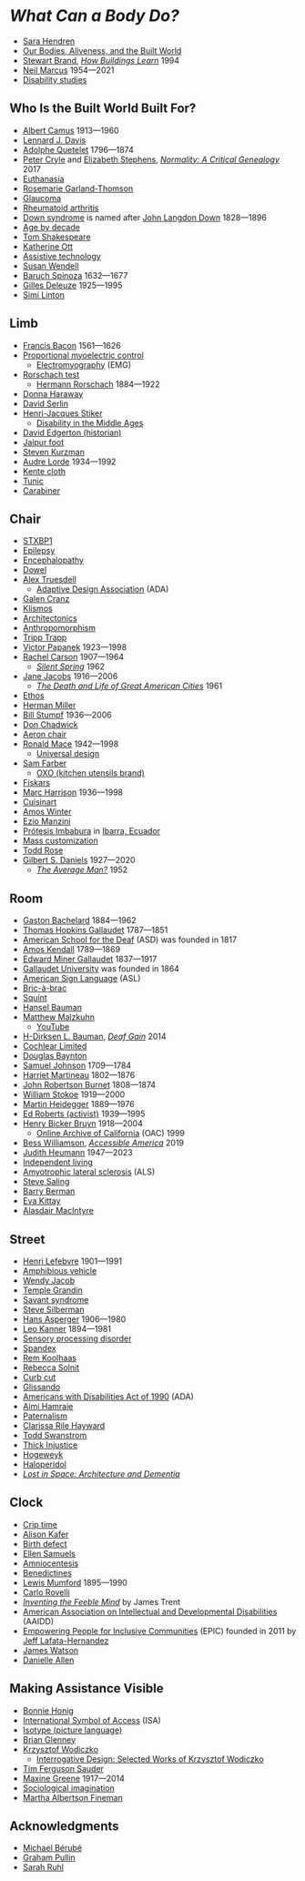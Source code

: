# _What Can a Body Do?_
* [Sara Hendren](https://sarahendren.com/)
* [Our Bodies, Aliveness, and the Built World](https://onbeing.org/programs/sara-hendren-our-bodies-aliveness-and-the-built-world/)
* [Stewart Brand](https://en.wikipedia.org/wiki/Stewart_Brand), [*How Buildings Learn*](https://en.wikipedia.org/wiki/How_Buildings_Learn) 1994
* [Neil Marcus](https://en.wikipedia.org/wiki/Neil_Marcus) 1954&mdash;2021
* [Disability studies](https://en.wikipedia.org/wiki/Disability_studies)
## Who Is the Built World Built For?
* [Albert Camus](https://en.wikipedia.org/wiki/Albert_Camus) 1913&mdash;1960
* [Lennard J. Davis](https://en.wikipedia.org/wiki/Lennard_J._Davis)
* [Adolphe Quetelet](https://en.wikipedia.org/wiki/Adolphe_Quetelet) 1796&mdash;1874
* [Peter Cryle](https://researchers.uq.edu.au/researcher/3685) and [Elizabeth Stephens](https://researchers.uq.edu.au/researcher/1204), [*Normality: A Critical Genealogy*](https://www.google.com/books/edition/Normality/fpY-DwAAQBAJ) 2017
* [Euthanasia](https://en.wikipedia.org/wiki/Euthanasia)
* [Rosemarie Garland-Thomson](https://en.wikipedia.org/wiki/Rosemarie_Garland-Thomson)
* [Glaucoma](https://en.wikipedia.org/wiki/Glaucoma)
* [Rheumatoid arthritis](https://en.wikipedia.org/wiki/Rheumatoid_arthritis)
* [Down syndrome](https://en.wikipedia.org/wiki/Down_syndrome) is named after [John Langdon Down](https://en.wikipedia.org/wiki/John_Langdon_Down) 1828&mdash;1896
* [Age by decade](https://www.britannica.com/dictionary/eb/qa/Age-by-Decade)
* [Tom Shakespeare](https://en.wikipedia.org/wiki/Tom_Shakespeare)
* [Katherine Ott](https://profiles.si.edu/display/nottk1102006)
* [Assistive technology](https://en.wikipedia.org/wiki/Assistive_technology)
* [Susan Wendell](https://wellcomecollection.org/works/p5zpv3tp)
* [Baruch Spinoza](https://en.wikipedia.org/wiki/Baruch_Spinoza) 1632&mdash;1677
* [Gilles Deleuze](https://en.wikipedia.org/wiki/Gilles_Deleuze) 1925&mdash;1995
* [Simi Linton](https://en.wikipedia.org/wiki/Simi_Linton)
## Limb
* [Francis Bacon](https://en.wikipedia.org/wiki/Francis_Bacon) 1561&mdash;1626
* [Proportional myoelectric control](https://en.wikipedia.org/wiki/Proportional_myoelectric_control)
  * [Electromyography](https://en.wikipedia.org/wiki/Electromyography) (EMG)
* [Rorschach test](https://en.wikipedia.org/wiki/Rorschach_test)
  * [Hermann Rorschach](https://en.wikipedia.org/wiki/Hermann_Rorschach) 1884&mdash;1922
* [Donna Haraway](https://en.wikipedia.org/wiki/Donna_Haraway)
* [David Serlin](https://communication.ucsd.edu/people/faculty/serlin-david.html)
* [Henri-Jacques Stiker](https://fr.wikipedia.org/wiki/Henri-Jacques_Stiker)
  * [Disability in the Middle Ages](https://en.wikipedia.org/wiki/Disability_in_the_Middle_Ages)
* [David Edgerton (historian)](https://en.wikipedia.org/wiki/David_Edgerton_(historian))
* [Jaipur foot](https://en.wikipedia.org/wiki/Jaipur_foot)
* [Steven Kurzman](https://books.google.com/books/about/Performing_Able_bodiness.html?id=O6feNwAACAAJ)
* [Audre Lorde](https://en.wikipedia.org/wiki/Audre_Lorde) 1934&mdash;1992
* [Kente cloth](https://en.wikipedia.org/wiki/Kente_cloth)
* [Tunic](https://en.wikipedia.org/wiki/Tunic)
* [Carabiner](https://en.wikipedia.org/wiki/Carabiner)
## Chair
* [STXBP1](https://en.wikipedia.org/wiki/STXBP1)
* [Epilepsy](https://en.wikipedia.org/wiki/Epilepsy)
* [Encephalopathy](https://en.wikipedia.org/wiki/Encephalopathy)
* [Dowel](https://en.wikipedia.org/wiki/Dowel)
* [Alex Truesdell](https://en.wikipedia.org/wiki/Alex_Truesdell)
  * [Adaptive Design Association](https://en.wikipedia.org/wiki/Adaptive_Design_Association) (ADA)
* [Galen Cranz](https://en.wikipedia.org/wiki/Galen_Cranz)
* [Klismos](https://en.wikipedia.org/wiki/Klismos)
* [Architectonics](https://en.wikipedia.org/wiki/Architectonics)
* [Anthropomorphism](https://en.wikipedia.org/wiki/Anthropomorphism)
* [Tripp Trapp](https://en.wikipedia.org/wiki/Tripp_Trapp)
* [Victor Papanek](https://en.wikipedia.org/wiki/Victor_Papanek) 1923&mdash;1998
* [Rachel Carson](https://en.wikipedia.org/wiki/Rachel_Carson) 1907&mdash;1964
  * [*Silent Spring*](https://en.wikipedia.org/wiki/Silent_Spring) 1962
* [Jane Jacobs](https://en.wikipedia.org/wiki/Jane_Jacobs) 1916&mdash;2006
  * [*The Death and Life of Great American Cities*](https://en.wikipedia.org/wiki/The_Death_and_Life_of_Great_American_Cities) 1961
* [Ethos](https://en.wikipedia.org/wiki/Ethos)
* [Herman Miller](https://en.wikipedia.org/wiki/Herman_Miller)
* [Bill Stumpf](https://en.wikipedia.org/wiki/Bill_Stumpf) 1936&mdash;2006
* [Don Chadwick](https://en.wikipedia.org/wiki/Don_Chadwick)
* [Aeron chair](https://en.wikipedia.org/wiki/Aeron_chair)
* [Ronald Mace](https://en.wikipedia.org/wiki/Ronald_Mace) 1942&mdash;1998
  * [Universal design](https://en.wikipedia.org/wiki/Universal_design)
* [Sam Farber](https://en.wikipedia.org/wiki/Sam_Farber)
  * [OXO (kitchen utensils brand)](https://en.wikipedia.org/wiki/OXO_(kitchen_utensils_brand))
* [Fiskars](https://en.wikipedia.org/wiki/Fiskars)
* [Marc Harrison](https://en.wikipedia.org/wiki/Marc_Harrison) 1936&mdash;1998
* [Cuisinart](https://en.wikipedia.org/wiki/Cuisinart)
* [Amos Winter](https://meche.mit.edu/people/faculty/awinter@mit.edu)
* [Ezio Manzini](https://en.wikipedia.org/wiki/Ezio_Manzini)
* [Prótesis Imbabura](https://protesisimbabura.com/) in [Ibarra, Ecuador](https://en.wikipedia.org/wiki/Ibarra,_Ecuador)
* [Mass customization](https://en.wikipedia.org/wiki/Mass_customization)
* [Todd Rose](https://en.wikipedia.org/wiki/Todd_Rose)
* [Gilbert S. Daniels](https://education.asu.edu/about/news/opinion-gilbert-daniels-gardener-who-changed-our-world) 1927&mdash;2020
  * [*The Average Man?*](https://books.google.com/books/about/The_Average_Man.html?id=NxmdHAAACAAJ) 1952
## Room
* [Gaston Bachelard](https://en.wikipedia.org/wiki/Gaston_Bachelard) 1884&mdash;1962
* [Thomas Hopkins Gallaudet](https://en.wikipedia.org/wiki/Thomas_Hopkins_Gallaudet) 1787&mdash;1851
* [American School for the Deaf](https://en.wikipedia.org/wiki/American_School_for_the_Deaf) (ASD) was founded in 1817
* [Amos Kendall](https://en.wikipedia.org/wiki/Amos_Kendall) 1789&mdash;1869
* [Edward Miner Gallaudet](https://en.wikipedia.org/wiki/Edward_Miner_Gallaudet) 1837&mdash;1917
* [Gallaudet University](https://en.wikipedia.org/wiki/Gallaudet_University) was founded in 1864
* [American Sign Language](https://en.wikipedia.org/wiki/American_Sign_Language) (ASL)
* [Bric-à-brac](https://en.wikipedia.org/wiki/Bric-%C3%A0-brac)
* [Squint](https://en.wikipedia.org/wiki/Squint)
* [Hansel Bauman](https://www.hanselbauman.online/)
* [Matthew Malzkuhn](http://www.georgetownslrl.com/team.html)
  * [YouTube](https://www.youtube.com/@matthewmalzkuhn8404)
* [H-Dirksen L. Bauman](http://www.dirksenbauman.com/), [*Deaf Gain*](https://www.upress.umn.edu/9780816691227/deaf-gain/) 2014
* [Cochlear Limited](https://en.wikipedia.org/wiki/Cochlear_Limited)
* [Douglas Baynton](https://history.uiowa.edu/people/douglas-baynton)
* [Samuel Johnson](https://en.wikipedia.org/wiki/Samuel_Johnson) 1709&mdash;1784
* [Harriet Martineau](https://en.wikipedia.org/wiki/Harriet_Martineau) 1802&mdash;1876
* [John Robertson Burnet](https://gallaudetupress.manifoldapp.org/read/a-mighty-change-an-anthology-of-deaf-american-writing-1816-1864/section/a10225d5-bde4-40c6-bfb1-88b59bba47d9) 1808&mdash;1874
* [William Stokoe](https://en.wikipedia.org/wiki/William_Stokoe) 1919&mdash;2000
* [Martin Heidegger](https://en.wikipedia.org/wiki/Martin_Heidegger) 1889&mdash;1976
* [Ed Roberts (activist)](https://en.wikipedia.org/wiki/Ed_Roberts_(activist)) 1939&mdash;1995
* [Henry Bicker Bruyn](https://www.sfgate.com/news/article/BRUYN-Henry-Bicker-M-D-2701360.php) 1918&mdash;2004
  * [Online Archive of California](https://oac.cdlib.org/view?docId=kt5z09n82q;NAAN=13030&doc.view=frames&chunk.id=d0e765&toc.id=d0e793&brand=oac4) (OAC) 1999
* [Bess Williamson](https://besswilliamson.com/), [*Accessible America*](https://nyupress.org/9781479894093/accessible-america/) 2019
* [Judith Heumann](https://en.wikipedia.org/wiki/Judith_Heumann) 1947&mdash;2023
* [Independent living](https://en.wikipedia.org/wiki/Independent_living)
* [Amyotrophic lateral sclerosis](https://en.wikipedia.org/wiki/ALS) (ALS)
* [Steve Saling](http://www.alsri.org/who-is-steve-saling.html)
* [Barry Berman](http://www.alsri.org/history.html)
* [Eva Kittay](https://en.wikipedia.org/wiki/Eva_Kittay)
* [Alasdair MacIntyre](https://en.wikipedia.org/wiki/Alasdair_MacIntyre)
## Street
* [Henri Lefebvre](https://en.wikipedia.org/wiki/Henri_Lefebvre) 1901&mdash;1991
* [Amphibious vehicle](https://en.wikipedia.org/wiki/Amphibious_vehicle)
* [Wendy Jacob](https://en.wikipedia.org/wiki/Wendy_Jacob)
* [Temple Grandin](https://en.wikipedia.org/wiki/Temple_Grandin)
* [Savant syndrome](https://en.wikipedia.org/wiki/Savant_syndrome)
* [Steve Silberman](https://en.wikipedia.org/wiki/Steve_Silberman)
* [Hans Asperger](https://en.wikipedia.org/wiki/Hans_Asperger) 1906&mdash;1980
* [Leo Kanner](https://en.wikipedia.org/wiki/Leo_Kanner) 1894&mdash;1981
* [Sensory processing disorder](https://en.wikipedia.org/wiki/Sensory_processing_disorder) 
* [Spandex](https://en.wikipedia.org/wiki/Spandex)
* [Rem Koolhaas](https://en.wikipedia.org/wiki/Rem_Koolhaas)
* [Rebecca Solnit](https://en.wikipedia.org/wiki/Rebecca_Solnit)
* [Curb cut](https://en.wikipedia.org/wiki/Curb_cut)
* [Glissando](https://en.wikipedia.org/wiki/Glissando)
* [Americans with Disabilities Act of 1990](https://en.wikipedia.org/wiki/Americans_with_Disabilities_Act_of_1990) (ADA)
* [Aimi Hamraie](https://aimihamraie.com/)
* [Paternalism](https://en.wikipedia.org/wiki/Paternalism)
* [Clarissa Rile Hayward](https://en.wikipedia.org/wiki/Clarissa_Rile_Hayward)
* [Todd Swanstrom](https://www.umsl.edu/political-science/directory/swanstrom-todd.html)
* [Thick Injustice](https://papers.ssrn.com/sol3/papers.cfm?abstract_id=1643578)
* [Hogeweyk](https://en.wikipedia.org/wiki/Hogeweyk)
* [Haloperidol](https://en.wikipedia.org/wiki/Haloperidol)
* [*Lost in Space: Architecture and Dementia*](https://books.google.com/books/about/Lost_in_Space.html?id=FxvfsgEACAAJ)
## Clock
* [Crip time](https://www.accessibility.com/blog/what-is-crip-time)
* [Alison Kafer](https://en.wikipedia.org/wiki/Alison_Kafer)
* [Birth defect](https://en.wikipedia.org/wiki/Birth_defect)
* [Ellen Samuels](https://gws.wisc.edu/staff/samuels-ellen/)
* [Amniocentesis](https://en.wikipedia.org/wiki/Amniocentesis)
* [Benedictines](https://en.wikipedia.org/wiki/Benedictines)
* [Lewis Mumford](https://en.wikipedia.org/wiki/Lewis_Mumford) 1895&mdash;1990
* [Carlo Rovelli](https://en.wikipedia.org/wiki/Carlo_Rovelli)
* [*Inventing the Feeble Mind*](https://global.oup.com/academic/product/inventing-the-feeble-mind-9780199396184) by James Trent
* [American Association on Intellectual and Developmental Disabilities](https://en.wikipedia.org/wiki/American_Association_on_Intellectual_and_Developmental_Disabilities) (AAIDD)
* [Empowering People for Inclusive Communities](https://www.epicleaders.org/) (EPIC) founded in 2011 by [Jeff Lafata-Hernandez](https://www.epicleaders.org/epicteam)
* [James Watson](https://en.wikipedia.org/wiki/James_Watson)
* [Danielle Allen](https://en.wikipedia.org/wiki/Danielle_Allen)
## Making Assistance Visible
* [Bonnie Honig](https://en.wikipedia.org/wiki/Bonnie_Honig)
* [International Symbol of Access](https://en.wikipedia.org/wiki/International_Symbol_of_Access) (ISA)
* [Isotype (picture language)](https://en.wikipedia.org/wiki/Isotype_(picture_language))
* [Brian Glenney](https://en.wikipedia.org/wiki/Brian_Glenney)
* [Krzysztof Wodiczko](https://en.wikipedia.org/wiki/Krzysztof_Wodiczko)
  * [Interrogative Design: Selected Works of Krzysztof Wodiczko](https://www.gsd.harvard.edu/exhibition/interrogative-design-selected-works-of-krzysztof-wodiczko/)
* [Tim Ferguson Sauder](https://www.returndesign.org/)
* [Maxine Greene](https://en.wikipedia.org/wiki/Maxine_Greene) 1917&mdash;2014
* [Sociological imagination](https://en.wikipedia.org/wiki/Sociological_imagination)
* [Martha Albertson Fineman](https://en.wikipedia.org/wiki/Martha_Albertson_Fineman)
## Acknowledgments
* [Michael Bérubé](https://en.wikipedia.org/wiki/Michael_B%C3%A9rub%C3%A9)
* [Graham Pullin](https://www.dundee.ac.uk/people/graham-pullin)
* [Sarah Ruhl](https://en.wikipedia.org/wiki/Sarah_Ruhl)
